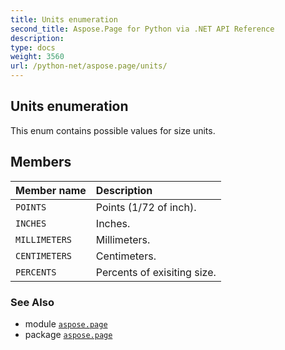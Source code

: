 ```yaml
---
title: Units enumeration
second_title: Aspose.Page for Python via .NET API Reference
description: 
type: docs
weight: 3560
url: /python-net/aspose.page/units/
---
```


## Units enumeration

This enum contains possible values for size units.

## Members
| Member name | Description |
| :- | :- |
| `POINTS` | Points (1/72 of inch). |
| `INCHES` | Inches. |
| `MILLIMETERS` | Millimeters. |
| `CENTIMETERS` | Centimeters. |
| `PERCENTS` | Percents of exisiting size. |

### See Also

* module [`aspose.page`](/page/python-net/aspose.page/)
* package [`aspose.page`](/page/python-net/)

